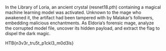 In the Library of Loria, an ancient crystal (resnet18.pth) containing a magical machine learning model was activated. Unknown to the mage who awakened it, the artifact had been tampered with by Malakar’s followers, embedding malicious enchantments. As Eldoria’s forensic mage, analyze the corrupted model file, uncover its hidden payload, and extract the flag to dispel the dark magic.

HTB{n3v3r_tru5t_p1ckl3_m0d3ls}
